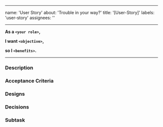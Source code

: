 
---
name: 'User Story'
about: 'Trouble in your way?'
title: '[User-Story]'
labels: 'user-story'
assignees: ''

---


**As a `<your role>`,**

**I want `<objective>`,**

**so I `<benefits>`.**

--- 

### Description
<!-- Short and concise description -->


### Acceptance Criteria
<!-- Acceptance criteria -->

### Designs
<!-- Designs relating to this story -->

### Decisions
<!-- Any important decisions -->

### Subtask
<!-- What work need to be done to complete this story -->
